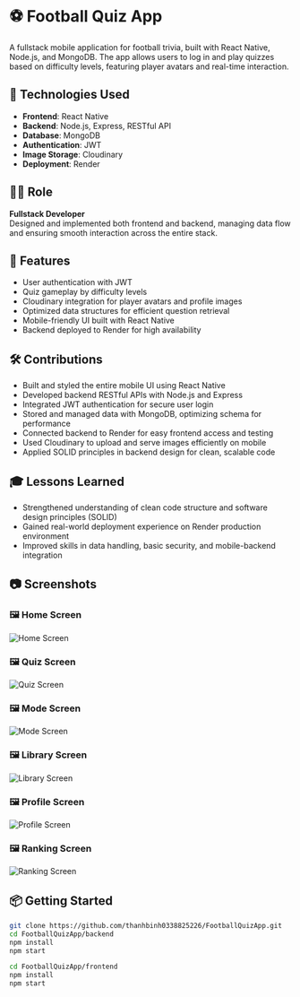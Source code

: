 # ⚽ Football Quiz App

A fullstack mobile application for football trivia, built with React Native, Node.js, and MongoDB. The app allows users to log in and play quizzes based on difficulty levels, featuring player avatars and real-time interaction.

## 🚀 Technologies Used

- **Frontend**: React Native
- **Backend**: Node.js, Express, RESTful API
- **Database**: MongoDB
- **Authentication**: JWT
- **Image Storage**: Cloudinary
- **Deployment**: Render

## 👨‍💻 Role

**Fullstack Developer**  
Designed and implemented both frontend and backend, managing data flow and ensuring smooth interaction across the entire stack.

## 🧩 Features

- User authentication with JWT
- Quiz gameplay by difficulty levels
- Cloudinary integration for player avatars and profile images
- Optimized data structures for efficient question retrieval
- Mobile-friendly UI built with React Native
- Backend deployed to Render for high availability

## 🛠 Contributions

- Built and styled the entire mobile UI using React Native
- Developed backend RESTful APIs with Node.js and Express
- Integrated JWT authentication for secure user login
- Stored and managed data with MongoDB, optimizing schema for performance
- Connected backend to Render for easy frontend access and testing
- Used Cloudinary to upload and serve images efficiently on mobile
- Applied SOLID principles in backend design for clean, scalable code

## 🎓 Lessons Learned

- Strengthened understanding of clean code structure and software design principles (SOLID)
- Gained real-world deployment experience on Render production environment
- Improved skills in data handling, basic security, and mobile-backend integration

## 📷 Screenshots

### 🖼 Home Screen

![Home Screen](../FootballQuizApp/frontend/assets/images/HomeScreenReadMe.jpg)

### 🖼 Quiz Screen

![Quiz Screen](../FootballQuizApp/frontend/assets/images/GameScreen.jpg)

### 🖼 Mode Screen

![Mode Screen](../FootballQuizApp/frontend/assets/images/ModeScreen.jpg)

### 🖼 Library Screen

![Library Screen](../FootballQuizApp/frontend/assets/images/LibraryScreen.jpg)

### 🖼 Profile Screen

![Profile Screen](../FootballQuizApp/frontend/assets/images/ProfileScreen.jpg)

### 🖼 Ranking Screen

![Ranking Screen](../FootballQuizApp/frontend/assets/images/RankingScreen.jpg)

## 📦 Getting Started

```bash
git clone https://github.com/thanhbinh0338825226/FootballQuizApp.git
cd FootballQuizApp/backend
npm install
npm start

cd FootballQuizApp/frontend
npm install
npm start

```
